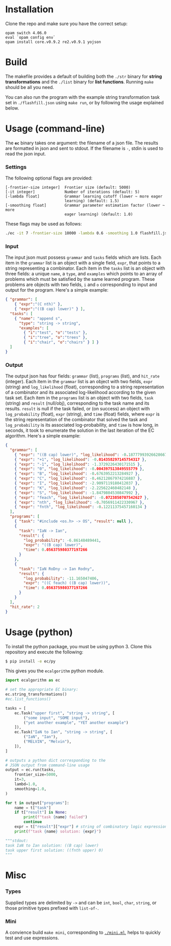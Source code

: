 # Installation

Clone the repo and make sure you have the correct setup:
```
opam switch 4.06.0
eval `opam config env`
opam install core.v0.9.2 re2.v0.9.1 yojson
```

# Build

The makefile provides a default of building both the `./str` binary for
**string transformations** and the `./list` binary for **list functions**.
Running `make` should be all you need.

You can also run the program with the example string transformation task set
in `./flashfill.json` using `make run`, or by following the usage explained
below.

# Usage (command-line)

The **`ec`** binary takes one argument: the filename of a json file. The
results are formatted in json and sent to stdout. If the filename is `-`,
stdin is used to read the json input.

### Settings

The following optional flags are provided:
```
[-frontier-size integer]  Frontier size (default: 5000)
[-it integer]             Number of iterations (default: 5)
[-lambda float]           Grammar learning cutoff (lower ~ more eager
                          learning) (default: 1.5)
[-smoothing float]        Grammar parameter estimation factor (lower ~ more
                          eager learning) (default: 1.0)
```

These flags may be used as follows:
```sh
./ec -it 7 -frontier-size 10000 -lambda 0.6 -smoothing 1.0 flashfill.json
```

### Input
The input json must possess `grammar` and `tasks` fields which are lists.
Each item in the `grammar` list is an object with a single field, `expr`,
that points to a string representing a combinator. Each item in the `tasks`
list is an object with three fields: a unique `name`, a `type`, and
`examples` which points to an array of problems which must be satisfied by
the same learned program. These problems are objects with two fields, `i`
and `o` corresponding to input and output for the program. Here's a simple
example:
```json
{ "grammar": [
    { "expr":"(C nth)" },
    { "expr":"((B cap) lower)" } ],
  "tasks": [
    { "name": "append s",
      "type": "string -> string",
      "examples": [
        { "i":"test", "o":"tests" },
        { "i":"tree", "o":"trees" },
        { "i":"chair", "o":"chairs" } ] }
  ]
}
```

### Output
The output json has four fields: `grammar` (list), `programs` (list), and
`hit_rate` (integer). Each item in the `grammar` list is an object with two
fields, `expr` (string) and `log_likelihood` (float), corresponding to a
string representation of a combinator and its associated log-likelihood
according to the given task set. Each item in the `programs` list is an
object with two fields, `task` (string) and `result` (null/obj),
corresponding to the task name and its results. `result` is null if the task
failed, or (on success) an object with `log_probability` (float), `expr`
(string), and `time` (float) fields, where `expr` is the string
representation of the combinator that solved the task and
`log_probability` is its associated log-probability, and `time` is how
long, in seconds, it took to enumerate the solution in the last iteration
of the EC algorithm.  Here's a simple example:

```json
{
  "grammar": [
    { "expr": "((B cap) lower)", "log_likelihood": -0.18777993926628667 },
    { "expr": "+1", "log_likelihood": -0.014358297145754317 },
    { "expr": "-1", "log_likelihood": -1.3729226430171515 },
    { "expr": "0", "log_likelihood": -0.004397513849555779 },
    { "expr": "B", "log_likelihood": -0.6763952213284927 },
    { "expr": "C", "log_likelihood": -0.46212867974216887 },
    { "expr": "I", "log_likelihood": -2.9097119180412037 },
    { "expr": "K", "log_likelihood": -2.225622460482148 },
    { "expr": "S", "log_likelihood": -1.8479804530847992 },
    { "expr": "feach", "log_likelihood": -0.0723850707542627 },
    { "expr": "nth", "log_likelihood": -0.7056911422330967 },
    { "expr": "fnth", "log_likelihood": -0.12211375457160134 }
  ],
  "programs": [
    { "task": "#include <os.h> -> OS", "result": null },
    {
      "task": "IaN -> Ian",
      "result": {
        "log_probability": -6.86148489441,
        "expr": "((B cap) lower)",
        "time": 0.056375980377197266
      }
    },
    {
      "task": "IaN RoDny -> Ian Rodny",
      "result": {
        "log_probability": -11.165047406,
        "expr": "((C feach) ((B cap) lower))",
        "time": 0.056375980377197266
      }
    }
  ],
  "hit_rate": 2
}
```

# Usage (python)

To install the python package, you must be using python 3.
Clone this repository and execute the following:

```bash
$ pip install -e ec/py
```

This gives you the `ecalgorithm` python module.

```py
import ecalgorithm as ec

# set the appropriate EC binary:
ec.string_transformations()
#ec.list_functions()

tasks = [
    ec.Task("upper first", "string -> string", [
        ("some input", "SOME input"),
        ("yet another example", "YET another example")
    ]),
    ec.Task("IaN to Ian", "string -> string", [
        ("IaN", "Ian"),
        ("MELVIN", "Melvin"),
    ]),
]

# outputs a python dict corresponding to the
# JSON output from command-line usage
output = ec.run(tasks,
    frontier_size=5000,
    it=3,
    lambd=1.0,
    smoothing=1.0,
)

for t in output["programs"]:
    name = t["task"]
    if t["result"] is None:
        print(f"task {name} failed")
        continue
    expr = t["result"]["expr"] # string of combinatory logic expression
    print(f"task {name} solution: {expr}")

"""stdout:
task IaN to Ian solution: ((B cap) lower)
task upper first solution: ((fnth upper) 0)
"""
```

# Misc

### Types

Supplied types are delimited by `->` and can be `int`, `bool`, `char`,
`string`, or those primitive types prefixed with `list-of-`.

### Mini

A convience build `make mini`, corresponding to [`./mini.ml`](./mini.ml),
helps to quickly test and use expressions.
